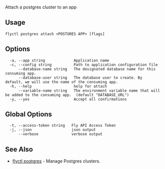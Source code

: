 Attach a postgres cluster to an app


## Usage
~~~
flyctl postgres attach <POSTGRES APP> [flags]
~~~

## Options

~~~
  -a, --app string             Application name
  -c, --config string          Path to application configuration file
      --database-name string   The designated database name for this consuming app.
      --database-user string   The database user to create. By default, we will use the name of the consuming app.
  -h, --help                   help for attach
      --variable-name string   The environment variable name that will be added to the consuming app.  (default "DATABASE_URL")
  -y, --yes                    Accept all confirmations
~~~

## Global Options

~~~
  -t, --access-token string   Fly API Access Token
  -j, --json                  json output
      --verbose               verbose output
~~~

## See Also

* [flyctl postgres](/docs/flyctl/postgres/)	 - Manage Postgres clusters.


